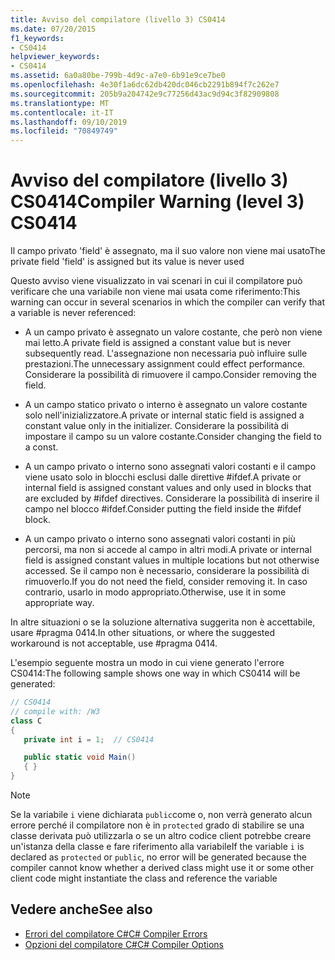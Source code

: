 ```yaml
---
title: Avviso del compilatore (livello 3) CS0414
ms.date: 07/20/2015
f1_keywords:
- CS0414
helpviewer_keywords:
- CS0414
ms.assetid: 6a0a80be-799b-4d9c-a7e0-6b91e9ce7be0
ms.openlocfilehash: 4e30f1a6dc62db420dc046cb2291b894f7c262e7
ms.sourcegitcommit: 205b9a204742e9c77256d43ac9d94c3f82909808
ms.translationtype: MT
ms.contentlocale: it-IT
ms.lasthandoff: 09/10/2019
ms.locfileid: "70849749"
---
```

# <a name="compiler-warning-level-3-cs0414"></a><span data-ttu-id="fe30c-102">Avviso del compilatore (livello 3) CS0414</span><span class="sxs-lookup"><span data-stu-id="fe30c-102">Compiler Warning (level 3) CS0414</span></span>

<span data-ttu-id="fe30c-103">Il campo privato 'field' è assegnato, ma il suo valore non viene mai usato</span><span class="sxs-lookup"><span data-stu-id="fe30c-103">The private field 'field' is assigned but its value is never used</span></span>

<span data-ttu-id="fe30c-104">Questo avviso viene visualizzato in vai scenari in cui il compilatore può verificare che una variabile non viene mai usata come riferimento:</span><span class="sxs-lookup"><span data-stu-id="fe30c-104">This warning can occur in several scenarios in which the compiler can verify that a variable is never referenced:</span></span>

- <span data-ttu-id="fe30c-105">A un campo privato è assegnato un valore costante, che però non viene mai letto.</span><span class="sxs-lookup"><span data-stu-id="fe30c-105">A private field is assigned a constant value but is never subsequently read.</span></span> <span data-ttu-id="fe30c-106">L'assegnazione non necessaria può influire sulle prestazioni.</span><span class="sxs-lookup"><span data-stu-id="fe30c-106">The unnecessary assignment could effect performance.</span></span> <span data-ttu-id="fe30c-107">Considerare la possibilità di rimuovere il campo.</span><span class="sxs-lookup"><span data-stu-id="fe30c-107">Consider removing the field.</span></span>

- <span data-ttu-id="fe30c-108">A un campo statico privato o interno è assegnato un valore costante solo nell'inizializzatore.</span><span class="sxs-lookup"><span data-stu-id="fe30c-108">A private or internal static field is assigned a constant value only in the initializer.</span></span> <span data-ttu-id="fe30c-109">Considerare la possibilità di impostare il campo su un valore costante.</span><span class="sxs-lookup"><span data-stu-id="fe30c-109">Consider changing the field to a const.</span></span>

- <span data-ttu-id="fe30c-110">A un campo privato o interno sono assegnati valori costanti e il campo viene usato solo in blocchi esclusi dalle direttive #ifdef.</span><span class="sxs-lookup"><span data-stu-id="fe30c-110">A private or internal field is assigned constant values and only used in blocks that are excluded by #ifdef directives.</span></span> <span data-ttu-id="fe30c-111">Considerare la possibilità di inserire il campo nel blocco #ifdef.</span><span class="sxs-lookup"><span data-stu-id="fe30c-111">Consider putting the field inside the #ifdef block.</span></span>

- <span data-ttu-id="fe30c-112">A un campo privato o interno sono assegnati valori costanti in più percorsi, ma non si accede al campo in altri modi.</span><span class="sxs-lookup"><span data-stu-id="fe30c-112">A private or internal field is assigned constant values in multiple locations but not otherwise accessed.</span></span> <span data-ttu-id="fe30c-113">Se il campo non è necessario, considerare la possibilità di rimuoverlo.</span><span class="sxs-lookup"><span data-stu-id="fe30c-113">If you do not need the field, consider removing it.</span></span> <span data-ttu-id="fe30c-114">In caso contrario, usarlo in modo appropriato.</span><span class="sxs-lookup"><span data-stu-id="fe30c-114">Otherwise, use it in some appropriate way.</span></span>

<span data-ttu-id="fe30c-115">In altre situazioni o se la soluzione alternativa suggerita non è accettabile, usare #pragma 0414.</span><span class="sxs-lookup"><span data-stu-id="fe30c-115">In other situations, or where the suggested workaround is not acceptable, use #pragma 0414.</span></span>

<span data-ttu-id="fe30c-116">L'esempio seguente mostra un modo in cui viene generato l'errore CS0414:</span><span class="sxs-lookup"><span data-stu-id="fe30c-116">The following sample shows one way in which CS0414 will be generated:</span></span>

```csharp
// CS0414
// compile with: /W3
class C
{
   private int i = 1;  // CS0414

   public static void Main()
   { }
}
```

> [!NOTE]
> <span data-ttu-id="fe30c-117">Se la variabile `i` viene dichiarata `public`come o, non verrà generato alcun errore perché il compilatore non è in `protected` grado di stabilire se una classe derivata può utilizzarla o se un altro codice client potrebbe creare un'istanza della classe e fare riferimento alla variabile</span><span class="sxs-lookup"><span data-stu-id="fe30c-117">If the variable `i` is declared as `protected` or `public`, no error will be generated because the compiler cannot know whether a derived class might use it or some other client code might instantiate the class and reference the variable</span></span>

## <a name="see-also"></a><span data-ttu-id="fe30c-118">Vedere anche</span><span class="sxs-lookup"><span data-stu-id="fe30c-118">See also</span></span>

- [<span data-ttu-id="fe30c-119">Errori del compilatore C#</span><span class="sxs-lookup"><span data-stu-id="fe30c-119">C# Compiler Errors</span></span>](../language-reference/compiler-messages/index.md)
- [<span data-ttu-id="fe30c-120">Opzioni del compilatore C#</span><span class="sxs-lookup"><span data-stu-id="fe30c-120">C# Compiler Options</span></span>](../language-reference/compiler-options/index.md)
